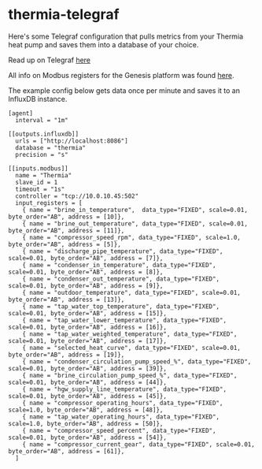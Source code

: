 # thermia-telegraf

Here's some Telegraf configuration that pulls metrics from your Thermia heat pump and saves them into a database of your choice.

Read up on Telegraf [here](https://docs.influxdata.com/telegraf)

All info on Modbus registers for the Genesis platform was found [here](http://www.tcmadmin.thermia.se/docroot/dokumentbank/Modbus%20protocol%20for%20Genesis%20platform%2010.pdf).

The example config below gets data once per minute and saves it to an InfluxDB instance.

```
[agent]
  interval = "1m"

[[outputs.influxdb]]
  urls = ["http://localhost:8086"]
  database = "thermia"
  precision = "s"

[[inputs.modbus]]
  name = "Thermia"
  slave_id = 1
  timeout = "1s"
  controller = "tcp://10.0.10.45:502"
  input_registers = [
    { name = "brine_in_temperature",  data_type="FIXED", scale=0.01, byte_order="AB", address = [10]},
    { name = "brine_out_temperature", data_type="FIXED", scale=0.01, byte_order="AB", address = [11]},
    { name = "compressor_speed_rpm", data_type="FIXED", scale=1.0, byte_order="AB", address = [5]},
    { name = "discharge_pipe_temperature", data_type="FIXED", scale=0.01, byte_order="AB", address = [7]},
    { name = "condenser_in_temperature", data_type="FIXED", scale=0.01, byte_order="AB", address = [8]},
    { name = "condenser_out_temperature", data_type="FIXED", scale=0.01, byte_order="AB", address = [9]},
    { name = "outdoor_temperature", data_type="FIXED", scale=0.01, byte_order="AB", address = [13]},
    { name = "tap_water_top_temperature", data_type="FIXED", scale=0.01, byte_order="AB", address = [15]},
    { name = "tap_water_lower_temperature", data_type="FIXED", scale=0.01, byte_order="AB", address = [16]},
    { name = "tap_water_weighted_temperature", data_type="FIXED", scale=0.01, byte_order="AB", address = [17]},
    { name = "selected_heat_curve", data_type="FIXED", scale=0.01, byte_order="AB", address = [19]},
    { name = "condenser_circulation_pump_speed_%", data_type="FIXED", scale=0.01, byte_order="AB", address = [39]},
    { name = "brine_circulation_pump_speed_%", data_type="FIXED", scale=0.01, byte_order="AB", address = [44]},
    { name = "hgw_supply_line_temperature", data_type="FIXED", scale=0.01, byte_order="AB", address = [45]},
    { name = "compressor_operating_hours", data_type="FIXED", scale=1.0, byte_order="AB", address = [48]},
    { name = "tap_water_operating_hours", data_type="FIXED", scale=1.0, byte_order="AB", address = [50]},
    { name = "compressor_speed_percent", data_type="FIXED", scale=0.01, byte_order="AB", address = [54]},
    { name = "compressor_current_gear", data_type="FIXED", scale=0.01, byte_order="AB", address = [61]},
  ]
```
